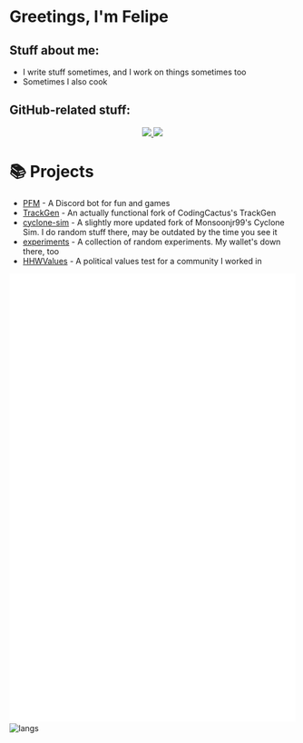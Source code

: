 # Greetings, I'm Felipe
## Stuff about me:
* I write stuff sometimes, and I work on things sometimes too
* Sometimes I also cook
## GitHub-related stuff:
<p align="center">
  <a href="https://skillicons.dev">
    <img src="https://skillicons.dev/icons?i=html,css,sass,git,bun" />
    <img src="https://skillicons.dev/icons?i=nodejs,js,ts,python,cpp" />
  </a>
</p>

# 📚 Projects
- [PFM](https://github.com/StrawberryMaster/PFM-js) - A Discord bot for fun and games
- [TrackGen](https://github.com/StrawberryMaster/TrackGen) - An actually functional fork of CodingCactus's TrackGen
- [cyclone-sim](https://github.com/StrawberryMaster/cyclone-sim) - A slightly more updated fork of Monsoonjr99's Cyclone Sim. I do random stuff there, may be outdated by the time you see it
- [experiments](https://github.com/StrawberryMaster/experiments) - A collection of random experiments. My wallet's down there, too
- [HHWValues](https://github.com/StrawberryMaster/HHWValues) - A political values test for a community I worked in

![metrics](/github-metrics.svg)
![langs](https://github-readme-stats.vercel.app/api/top-langs/?username=StrawberryMaster&layout=compact&theme=chartreuse-dark)
<!---
StrawberryMaster/StrawberryMaster is a ✨ special ✨ repository because its `README.md` (this file) appears on your GitHub profile.
You can click the Preview link to take a look at your changes.
--->
